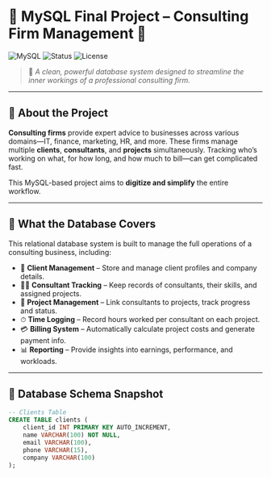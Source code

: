 # 🚀 MySQL Final Project – Consulting Firm Management 💼

![MySQL](https://img.shields.io/badge/MySQL-Relational_DB-blue?logo=mysql&style=for-the-badge)
![Status](https://img.shields.io/badge/Project-Completed-brightgreen?style=for-the-badge)
![License](https://img.shields.io/badge/License-MIT-yellow.svg?style=for-the-badge)

> 🔧 *A clean, powerful database system designed to streamline the inner workings of a professional consulting firm.*

---

## 📘 About the Project

**Consulting firms** provide expert advice to businesses across various domains—IT, finance, marketing, HR, and more. These firms manage multiple **clients**, **consultants**, and **projects** simultaneously. Tracking who’s working on what, for how long, and how much to bill—can get complicated fast.

This MySQL-based project aims to **digitize and simplify** the entire workflow.

---

## 🎯 What the Database Covers

This relational database system is built to manage the full operations of a consulting business, including:

- 👤 **Client Management** – Store and manage client profiles and company details.  
- 🧑‍💼 **Consultant Tracking** – Keep records of consultants, their skills, and assigned projects.  
- 📁 **Project Management** – Link consultants to projects, track progress and status.  
- ⏱ **Time Logging** – Record hours worked per consultant on each project.  
- 💳 **Billing System** – Automatically calculate project costs and generate payment info.  
- 📊 **Reporting** – Provide insights into earnings, performance, and workloads.

---

## 🧱 Database Schema Snapshot

```sql
-- Clients Table
CREATE TABLE clients (
    client_id INT PRIMARY KEY AUTO_INCREMENT,
    name VARCHAR(100) NOT NULL,
    email VARCHAR(100),
    phone VARCHAR(15),
    company VARCHAR(100)
);
